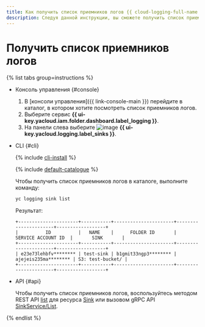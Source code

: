 ```yaml
---
title: Как получить список приемников логов {{ cloud-logging-full-name }}
description: Следуя данной инструкции, вы сможете получить список приемников логов.
---
```


# Получить список приемников логов

{% list tabs group=instructions %}

- Консоль управления {#console}

  1. В [консоли управления]({{ link-console-main }}) перейдите в каталог, в котором хотите посмотреть список приемников логов.
  1. Выберите сервис **{{ ui-key.yacloud.iam.folder.dashboard.label_logging }}**.
  1. На панели слева выберите ![image](../../_assets/console-icons/folder-arrow-down.svg) **{{ ui-key.yacloud.logging.label_sinks }}**.

- CLI {#cli}

  {% include [cli-install](../../_includes/cli-install.md) %}

  {% include [default-catalogue](../../_includes/default-catalogue.md) %}

  Чтобы получить список приемников логов в каталоге, выполните команду:

  ```bash
  yc logging sink list
  ```

  Результат:

  ```text
  +----------------------+-----------+----------------------+----------------------+------------------+
  |          ID          |   NAME    |      FOLDER ID       |  SERVICE ACCOUNT ID  |       SINK       |
  +----------------------+-----------+----------------------+----------------------+------------------+
  | e23e73lehbfv******** | test-sink | b1gmit33ngp3******** | ajejeis235ma******** | S3: test-bucket/ |
  +----------------------+-----------+----------------------+----------------------+------------------+
  ```

- API {#api}

  Чтобы получить список приемников логов, воспользуйтесь методом REST API [list](../api-ref/Sink/list.md) для ресурса [Sink](../api-ref/Sink/index.md) или вызовом gRPC API [SinkService/List](../api-ref/grpc/sink_service.md#List).

{% endlist %}